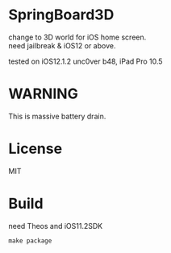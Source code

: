 # SpringBoard3D
change to 3D world for iOS home screen.  
need jailbreak & iOS12 or above.
  

tested on iOS12.1.2 unc0ver b48, iPad Pro 10.5

# WARNING
This is massive battery drain.

# License
MIT

# Build
need Theos and iOS11.2SDK

`make package`

